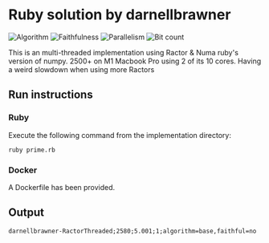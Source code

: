 # Ruby solution by darnellbrawner

![Algorithm](https://img.shields.io/badge/Algorithm-base-green)
![Faithfulness](https://img.shields.io/badge/Faithful-no-green)
![Parallelism](https://img.shields.io/badge/Parallel-yes-green)
![Bit count](https://img.shields.io/badge/Bits-unknown-yellowgreen)

This is an multi-threaded implementation using Ractor & Numa ruby's version of numpy.
2500+ on M1 Macbook Pro using 2 of its 10 cores. 
Having a weird slowdown when using more Ractors

## Run instructions

### Ruby
Execute the following command from the implementation directory:
```
ruby prime.rb
```

### Docker
A Dockerfile has been provided.

## Output
```
darnellbrawner-RactorThreaded;2580;5.001;1;algorithm=base,faithful=no
```
